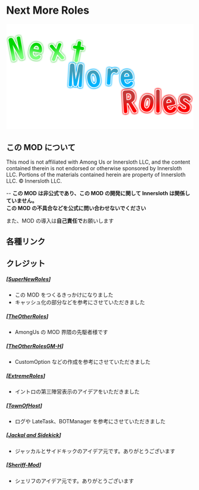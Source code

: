 # Next More Roles

!["Logo"](./Images/Logo.png)

## この MOD について

This mod is not affiliated with Among Us or Innersloth LLC, and the content contained therein is not endorsed or otherwise sponsored by Innersloth LLC. Portions of the materials contained herein are property of Innersloth LLC. © Innersloth LLC.

-- **この MOD は非公式であり、この MOD の開発に関して Innersloth は関係していません。  
 この MOD の不具合などを公式に問い合わせないでください**

また、MOD の導入は**自己責任で**お願いします

## 各種リンク

## クレジット

##### [[SuperNewRoles](https://github.com/ykundesu/SuperNewRoles)]

- この MOD をつくるきっかけになりました
- キャッシュ化の部分などを参考にさせていただきました

##### [[TheOtherRoles](https://github.com/TheOtherRolesAU/TheOtherRoles)]

- AmongUs の MOD 界隈の先駆者様です

##### [[TheOtherRolesGM-H](https://github.com/haoming37/TheOtherRoles-GM-Haoming)]

- CustomOption などの作成を参考にさせていただきました

##### [[ExtremeRoles](https://github.com/yukieiji/ExtremeRoles)]

- イントロの第三陣営表示のアイデアをいただきました

##### [[TownOfHost](https://github.com/tukasa0001/TownOfHost)]

- ログや LateTask、BOTManager を参考にさせていただきました

##### [[Jackal and Sidekick](https://www.twitch.tv/dhalucard)]

- ジャッカルとサイドキックのアイデア元です。ありがとうございます

##### [[Sheriff-Mod](https://github.com/Woodi-dev/Among-Us-Sheriff-Mod)]

- シェリフのアイデア元です。ありがとうございます
